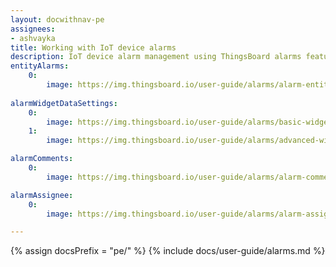 ```yaml
---
layout: docwithnav-pe
assignees:
- ashvayka
title: Working with IoT device alarms
description: IoT device alarm management using ThingsBoard alarms feature
entityAlarms:
    0:
        image: https://img.thingsboard.io/user-guide/alarms/alarm-entity-details-PE.png
        
alarmWidgetDataSettings:
    0:
        image: https://img.thingsboard.io/user-guide/alarms/basic-widget-settings-PE.png
    1:
        image: https://img.thingsboard.io/user-guide/alarms/advanced-widget-settings-PE.png

alarmComments:
    0:
        image: https://img.thingsboard.io/user-guide/alarms/alarm-comments-PE.png

alarmAssignee:
    0:
        image: https://img.thingsboard.io/user-guide/alarms/alarm-assignee-PE.png

---
```


{% assign docsPrefix = "pe/" %}
{% include docs/user-guide/alarms.md %}
